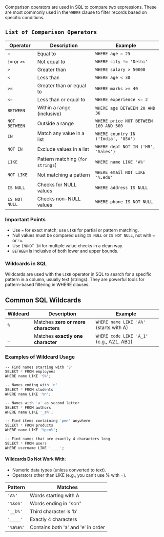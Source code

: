 Comparison operators are used in SQL to compare two expressions. These are most commonly used in the `WHERE` clause to filter records based on specific conditions.

## `List of Comparison Operators`
| Operator      | Description                    | Example                               |
| ------------- | ------------------------------ | ------------------------------------- |
| `=`           | Equal to                       | `WHERE age = 25`                      |
| `!=` or `<>`  | Not equal to                   | `WHERE city != 'Delhi'`               |
| `>`           | Greater than                   | `WHERE salary > 50000`                |
| `<`           | Less than                      | `WHERE age < 30`                      |
| `>=`          | Greater than or equal to       | `WHERE marks >= 40`                   |
| `<=`          | Less than or equal to          | `WHERE experience <= 2`               |
| `BETWEEN`     | Within a range (inclusive)     | `WHERE age BETWEEN 20 AND 30`         |
| `NOT BETWEEN` | Outside a range                | `WHERE price NOT BETWEEN 100 AND 500` |
| `IN`          | Match any value in a list      | `WHERE country IN ('India', 'USA')`   |
| `NOT IN`      | Exclude values in a list       | `WHERE dept NOT IN ('HR', 'Sales')`   |
| `LIKE`        | Pattern matching (`for strings`) | `WHERE name LIKE 'A%'`                |
| `NOT LIKE`    | Not matching a pattern         | `WHERE email NOT LIKE '%.edu'`        |
| `IS NULL`     | Checks for NULL values         | `WHERE address IS NULL`               |
| `IS NOT NULL` | Checks non-NULL values         | `WHERE phone IS NOT NULL`             |


### Important Points
- Use `=` for exact match; use `LIKE` for partial or pattern matching.
- Null values must be compared using `IS NULL` or `IS NOT NULL`, not with `=` or `!=`.
- Use `IN`/`NOT IN` for multiple value checks in a clean way.
- `BETWEEN` is inclusive of both lower and upper bounds.

### Wildcards in SQL
Wildcards are used with the `LIKE` operator in SQL to search for a specific pattern in a column, usually text (strings). They are powerful tools for pattern-based filtering in WHERE clauses.

## Common SQL Wildcards
| Wildcard         | Description                                                         | Example                                    |
| ---------------- | ------------------------------------------------------------------- | ------------------------------------------ |
| `%`              | Matches **zero or more characters**                                 | `WHERE name LIKE 'A%'` (starts with A)     |
| `_`              | Matches **exactly one character**                                   | `WHERE code LIKE 'A_1'` (e.g., A21, AB1)   |

### Examples of Wildcard Usage
```bash
-- Find names starting with 'S'
SELECT * FROM employees
WHERE name LIKE 'S%';

-- Names ending with 'n'
SELECT * FROM students
WHERE name LIKE '%n';

-- Names with 'a' as second letter
SELECT * FROM authors
WHERE name LIKE '_a%';

-- Find items containing 'pen' anywhere
SELECT * FROM products
WHERE name LIKE '%pen%';

-- Find names that are exactly 4 characters long
SELECT * FROM users
WHERE username LIKE '____';
```

#### Wildcards Do Not Work With:
- Numeric data types (unless converted to text).
- Operators other than LIKE (e.g., you can't use % with =).

| Pattern   | Matches                            |
| --------- | ---------------------------------- |
| `'A%'`    | Words starting with A              |
| `'%son'`  | Words ending in "son"              |
| `'__b%'`  | Third character is 'b'             |
| `'____'`  | Exactly 4 characters               |
| `'%a%e%'` | Contains both 'a' and 'e' in order |



